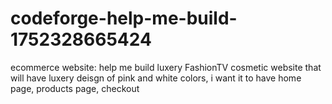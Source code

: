 # codeforge-help-me-build-1752328665424
ecommerce website: help me build luxery FashionTV cosmetic website that will have luxery deisgn of pink and white colors, i want it to have home page, products page, checkout
